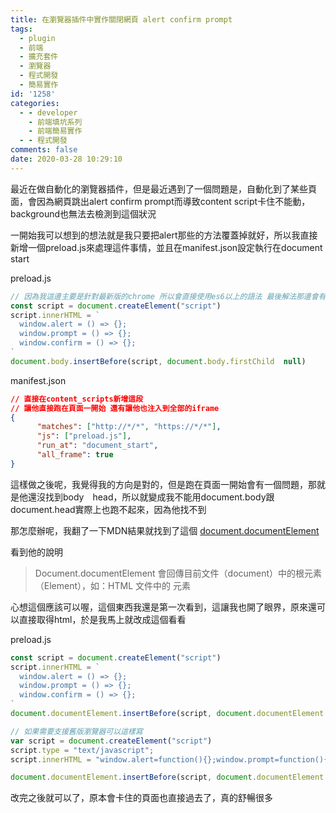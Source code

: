 ```yaml
---
title: 在瀏覽器插件中實作關閉網頁 alert confirm prompt
tags:
  - plugin
  - 前端
  - 擴充套件
  - 瀏覽器
  - 程式開發
  - 簡易實作
id: '1258'
categories:
  - - developer
    - 前端填坑系列
    - 前端簡易實作
  - - 程式開發
comments: false
date: 2020-03-28 10:29:10
---
```


最近在做自動化的瀏覽器插件，但是最近遇到了一個問題是，自動化到了某些頁面，會因為網頁跳出alert confirm prompt而導致content script卡住不能動，background也無法去檢測到這個狀況

一開始我可以想到的想法就是我只要把alert那些的方法覆蓋掉就好，所以我直接新增一個preload.js來處理這件事情，並且在manifest.json設定執行在document start

preload.js

```javascript
// 因為我這邊主要是針對最新版的chrome 所以會直接使用es6以上的語法 最後解法那邊會有舊語法的寫法
const script = document.createElement("script")
script.innerHTML = `
  window.alert = () => {};
  window.prompt = () => {};
  window.confirm = () => {};
`
document.body.insertBefore(script, document.body.firstChild  null)
```

manifest.json

```json
// 直接在content_scripts新增這段
// 讓他直接跑在頁面一開始 還有讓他也注入到全部的iframe
{
      "matches": ["http://*/*", "https://*/*"],
      "js": ["preload.js"],
      "run_at": "document_start",
      "all_frame": true
}
```

這樣做之後呢，我覺得我的方向是對的，但是跑在頁面一開始會有一個問題，那就是他還沒找到body　head，所以就變成我不能用document.body跟document.head實際上也跑不起來，因為他找不到

那怎麼辦呢，我翻了一下MDN結果就找到了這個 [document.documentElement](https://developer.mozilla.org/zh-TW/docs/Web/API/Document/documentElement "document.documentElement")

看到他的說明

> Document.documentElement 會回傳目前文件（document）中的根元素（Element），如：HTML 文件中的 元素

心想這個應該可以喔，這個東西我還是第一次看到，這讓我也開了眼界，原來還可以直接取得html，於是我馬上就改成這個看看

preload.js

```javascript
const script = document.createElement("script")
script.innerHTML = `
  window.alert = () => {};
  window.prompt = () => {};
  window.confirm = () => {};
`
document.documentElement.insertBefore(script, document.documentElement.firstChild  null)

// 如果需要支援舊版瀏覽器可以這樣寫
var script = document.createElement("script")
script.type = "text/javascript";
script.innerHTML = "window.alert=function(){};window.prompt=function(){};window.confirm(){}";

document.documentElement.insertBefore(script, document.documentElement.firstChild  null);
```

改完之後就可以了，原本會卡住的頁面也直接過去了，真的舒暢很多